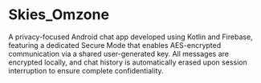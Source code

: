 # Skies_Omzone

A privacy-focused Android chat app developed using Kotlin and Firebase, featuring a dedicated Secure Mode that enables AES-encrypted communication via a shared user-generated key.
All messages are encrypted locally, and chat history is automatically erased upon session interruption to ensure complete confidentiality.
